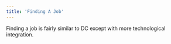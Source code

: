 ```yaml
---
title: 'Finding A Job'
---
```


Finding a job is fairly similar to DC except with more technological integration.
